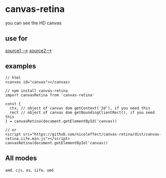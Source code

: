 # canvas-retina

you can see the HD canvas

## use for

[source1 -->](https://github.com/nicoleffect/point-plot)
[source2-->](https://github.com/nicoleffect/simple-circle-progress)

## examples

```
// html
<canvas id="canvas"></canvas>
```
```
// npm install canvas-retina
import canvasRetina from 'canvas-retina'

const {
  ctx, // object of canvas dom getContext('2d'), if you need this
  rect // object of canvas dom getBoundingClientRect(), if you need this
} = canvasRetina(document.getElementById('canvas))

```
```
// or
<script src="https://github.com/nicoleffect/canvas-retina/dist/canvas-retina.iife.min.js"></script>
canvasRetina(document.getElementById('canvas))
```
## All modes
```
amd、cjs、es、iife、umd
```
